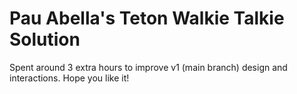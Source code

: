# Pau Abella's Teton Walkie Talkie Solution

Spent around 3 extra hours to improve v1 (main branch) design and interactions. Hope you like it!
